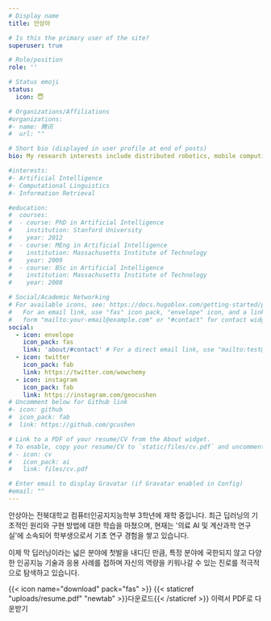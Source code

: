 ```yaml
---
# Display name
title: 안상아

# Is this the primary user of the site?
superuser: true

# Role/position
role: ''

# Status emoji
status:
  icon: 😇

# Organizations/Affiliations
#organizations:
#- name: 腾讯
#  url: ""

# Short bio (displayed in user profile at end of posts)
bio: My research interests include distributed robotics, mobile computing and programmable matter.

#interests:
#- Artificial Intelligence
#- Computational Linguistics
#- Information Retrieval

#education:
#  courses:
#  - course: PhD in Artificial Intelligence
#    institution: Stanford University
#    year: 2012
#  - course: MEng in Artificial Intelligence
#    institution: Massachusetts Institute of Technology
#    year: 2009
#  - course: BSc in Artificial Intelligence
#    institution: Massachusetts Institute of Technology
#    year: 2008

# Social/Academic Networking
# For available icons, see: https://docs.hugoblox.com/getting-started/page-builder/#icons
#   For an email link, use "fas" icon pack, "envelope" icon, and a link in the
#   form "mailto:your-email@example.com" or "#contact" for contact widget.
social:
  - icon: envelope
    icon_pack: fas
    link: 'about/#contact' # For a direct email link, use "mailto:test@example.org".
  - icon: twitter
    icon_pack: fab
    link: https://twitter.com/wowchemy
  - icon: instagram
    icon_pack: fab
    link: https://instagram.com/geocushen
# Uncomment below for Github link
#- icon: github
#  icon_pack: fab
#  link: https://github.com/gcushen

# Link to a PDF of your resume/CV from the About widget.
# To enable, copy your resume/CV to `static/files/cv.pdf` and uncomment the lines below.
# - icon: cv
#   icon_pack: ai
#   link: files/cv.pdf

# Enter email to display Gravatar (if Gravatar enabled in Config)
#email: ""
---
```


안상아는 전북대학교 컴퓨터인공지지능학부 3학년에 재학 중입니다. 최근 딥러닝의 기초적인 원리와 구현 방법에 대한 학습을 마쳤으며, 현재는 '의료 AI 및 계산과학 연구실'에 소속되어 학부생으로서 기초 연구 경험을 쌓고 있습니다.

이제 막 딥러닝이라는 넓은 분야에 첫발을 내디딘 만큼, 특정 분야에 국한되지 않고 다양한 인공지능 기술과 응용 사례를 접하며 자신의 역량을 키워나갈 수 있는 진로를 적극적으로 탐색하고 있습니다.



{{< icon name="download" pack="fas" >}} {{< staticref "uploads/resume.pdf" "newtab" >}}다운로드{{< /staticref >}} 이력서 PDF로 다운받기
